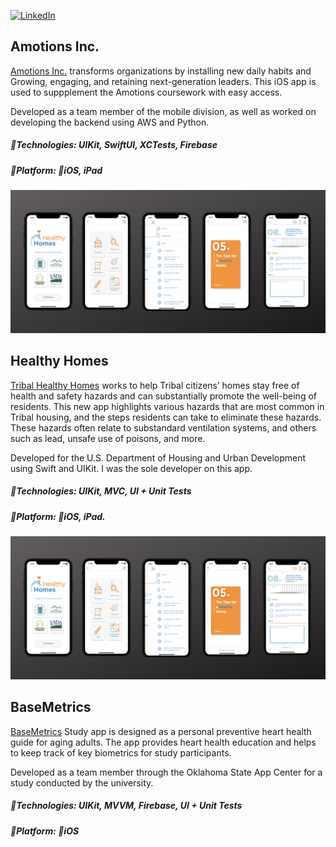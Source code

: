 [![LinkedIn](https://img.shields.io/badge/LinkedIn-%230077B5.svg?logo=linkedin&logoColor=white)](https://linkedin.com/in/veeralsuthar)

## Amotions Inc.
[Amotions Inc.](https://www.amotionsinc.com/) transforms organizations by installing new daily habits and  Growing, engaging, and retaining next-generation leaders. This iOS app is used to suppplement the Amotions coursework with easy access. 

Developed as a team member of the mobile division, as well as worked on developing the backend using AWS and Python.

##### 🔨Technologies: UIKit, SwiftUI, XCTests, Firebase
##### 🚀Platform: 📱iOS, iPad
<p align="center">
<a href="" target="_blank"><img src="images/NA Healthy Homes/NA-Healthy-Homes.png" width="900" title="AmotionsInc"></a>
</p>

## Healthy Homes
[Tribal Healthy Homes](https://apps.apple.com/us/app/your-tribal-healthy-home/id1552775836) works to help Tribal citizens’ homes stay free of health and safety hazards and can substantially promote the well-being of residents. This new app highlights various hazards that are most common in Tribal housing, and the steps residents can take to eliminate these hazards. These hazards often relate to substandard ventilation systems, and others such as lead, unsafe use of poisons, and more.

Developed for the U.S. Department of Housing and Urban Development using Swift and UIKit. I was the sole developer on this app.

##### 🔨Technologies: UIKit, MVC, UI + Unit Tests
##### 🚀Platform: 📱iOS, iPad.
<p align="center">
<a href="https://apps.apple.com/us/app/your-tribal-healthy-home/id1552775836" target="_blank"><img src="images/NA Healthy Homes/NA-Healthy-Homes.png" width="900" title="NA-Healthy-Homes"></a>
</p>


## BaseMetrics
[BaseMetrics](https://apps.apple.com/us/app/basemetrics/id1545402923) Study app is designed as a personal preventive heart health guide for aging adults. The app provides heart health education and helps to keep track of key biometrics for study participants.

Developed as a team member through the Oklahoma State App Center for a study conducted by the university.

##### 🔨Technologies: UIKit, MVVM, Firebase, UI + Unit Tests
##### 🚀Platform: 📱iOS
<p align="center">
</p>
